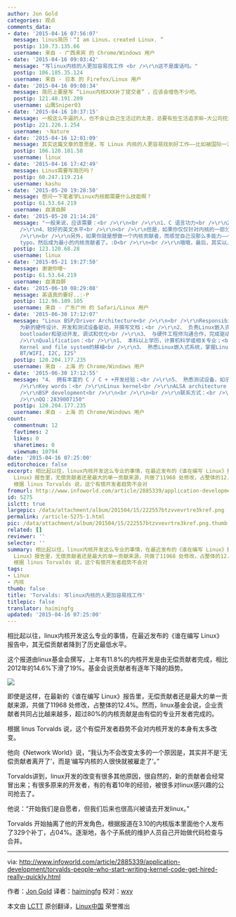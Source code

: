 ```yaml
---
author: Jon Gold
categories: 观点
comments_data:
- date: '2015-04-16 07:56:07'
  message: linus简历：“I am Linus，created Linux. ”
  postip: 110.73.135.66
  username: 来自 - 广西来宾 的 Chrome/Windows 用户
- date: '2015-04-16 09:03:42'
  message: "写linux内核的人更加容易找工作 <br />\r\n这不是废话吗。"
  postip: 106.185.35.124
  username: 来自 - 日本 的 Firefox/Linux 用户
- date: '2015-04-16 09:08:34'
  message: 简历上要是写 “Linux内核XXX补丁提交者” ，应该会增色不少吧。
  postip: 121.48.191.209
  username: 山鹰Sniper03
- date: '2015-04-16 10:37:15'
  message: 一般这么牛逼的人，也不会让自己生活过的太差，总要有些生活追求嘛~大公司挖走也是情理之中的事~
  postip: 221.226.1.254
  username: 丶Nature
- date: '2015-04-16 12:01:09'
  message: 其实这篇文章的意思是，写 Linux 内核的人更容易找到好工作——比如被国际一流的企业高薪聘去。
  postip: 106.120.101.58
  username: linux
- date: '2015-04-16 17:42:49'
  message: Linus需要写简历吗？
  postip: 60.247.119.214
  username: kashu
- date: '2015-05-20 19:28:50'
  message: 想问一下笔者学Linux内核都需要什么技能啊？
  postip: 61.53.64.219
  username: 自演自醉
- date: '2015-05-20 21:14:28'
  message: "一般来说，应该需要：<br />\r\n<br />\r\n1、C 语言功力<br />\r\n2、良好的数学基础、逻辑基础<br />\r\n3、学习过操作系统原理课程<br
    />\r\n4、较好的英文水平<br />\r\n<br />\r\n但是，如果你仅仅针对内核的一部分，比如某个驱动，某个实现的功能，那你了解那个部分就行。<br
    />\r\n<br />\r\n另外，如果你就是想做一个内核贡献者，而感觉自己没那么多能力——你可以去挑错，比如拼写错误，文档错误，这些也是会被接受和承认的——我记得就有个很小很小的孩子挑了一个
    typo，然后成为最小的内核贡献者了。:D<br />\r\n<br />\r\n哦哦，最后，其实以上都是废话，真正只需要一条——热爱！"
  postip: 123.120.68.28
  username: linux
- date: '2015-05-21 19:27:50'
  message: 谢谢你喽~
  postip: 61.53.64.219
  username: 自演自醉
- date: '2015-06-10 08:29:08'
  message: 英语真的要好..:-P
  postip: 112.96.109.105
  username: 来自 - 广东广州 的 Safari/Linux 用户
- date: '2015-06-30 17:12:07'
  message: "Linux BSP/Driver Architecture<br />\r\n<br />\r\nResponsibility<br />\r\n1、
    为新的硬件设计、开发和测试设备驱动，并撰写文档；<br />\r\n2、 负责Linux嵌入式产品底层驱动、软件的开发，主要包括Linux内核的裁剪与移植、
    bootloader和驱动开发、调试和优化<br />\r\n3、 与硬件工程师沟通合作，完成驱动、接口的配置，完成开发项目<br />\r\n4、 优化Linux内核和驱动；<br
    />\r\nQualification：<br />\r\n1、 本科以上学历，计算机科学或相关专业；<br />\r\n2、 精通Uboot，嵌入式Linux
    Kernel and file system的移植<br />\r\n3、 熟悉Linux嵌入式系统，掌握Linux驱动开发；2-5年的LINUX驱动经验，有ALSA,
    BT/WIFI, I2C, I2S"
  postip: 120.204.177.235
  username: 来自 - 上海 的 Chrome/Windows 用户
- date: '2015-06-30 17:12:55'
  message: "4、 拥有丰富的 C / C + +开发经验；<br />\r\n5、 熟悉测试设备，如示波器；<br />\r\n<br />\r\n<br
    />\r\nKey words：<br />\r\nLinux kernel<br />\r\nALSA architecture and ALSA Driver<br
    />\r\nBSP development<br />\r\n<br />\r\n<br />\r\n联系方式：<br />\r\nhr@hmhunter.com<br
    />\r\nQQ：2839007150"
  postip: 120.204.177.235
  username: 来自 - 上海 的 Chrome/Windows 用户
count:
  commentnum: 12
  favtimes: 2
  likes: 0
  sharetimes: 0
  viewnum: 10794
date: '2015-04-16 07:25:00'
editorchoice: false
excerpt: 相比起以往，linux内核开发这么专业的事情，在最近发布的《谁在编写 Linux》报告中，其无偿贡献者降到了历史最低水平。 这个报道由linux基金会撰写，上年有11.8%的内核开发是由无偿贡献者完成，相比2012年的14.6%下滑了19%。基金会说贡献者有逐年下降的趋势。  即使是这样，在最新的《谁在编写
  Linux》报告里，无偿贡献者还是最大的单一贡献来源，共做了11968 处修改，占整体的12.4%。然而，linux基金会说，企业贡献者共同占比越来越多，超过80%的内核贡献是由有偿的专业开发者完成的。
  根据 linus Torvalds 说，这个有偿开发者趋势不会对
fromurl: http://www.infoworld.com/article/2885339/application-development/torvalds-people-who-start-writing-kernel-code-get-hired-really-quickly.html
id: 5275
islctt: true
largepic: /data/attachment/album/201504/15/222557btzvvevrtre3kref.png
permalink: /article-5275-1.html
pic: /data/attachment/album/201504/15/222557btzvvevrtre3kref.png.thumb.jpg
related: []
reviewer: ''
selector: ''
summary: 相比起以往，linux内核开发这么专业的事情，在最近发布的《谁在编写 Linux》报告中，其无偿贡献者降到了历史最低水平。 这个报道由linux基金会撰写，上年有11.8%的内核开发是由无偿贡献者完成，相比2012年的14.6%下滑了19%。基金会说贡献者有逐年下降的趋势。  即使是这样，在最新的《谁在编写
  Linux》报告里，无偿贡献者还是最大的单一贡献来源，共做了11968 处修改，占整体的12.4%。然而，linux基金会说，企业贡献者共同占比越来越多，超过80%的内核贡献是由有偿的专业开发者完成的。
  根据 linus Torvalds 说，这个有偿开发者趋势不会对
tags:
- Linux
- 内核
thumb: false
title: 'Torvalds: 写linux内核的人更加容易找工作'
titlepic: false
translator: haimingfg
updated: '2015-04-16 07:25:00'
---
```


相比起以往，linux内核开发这么专业的事情，在最近发布的《谁在编写 Linux》报告中，其无偿贡献者降到了历史最低水平。


这个报道由linux基金会撰写，上年有11.8%的内核开发是由无偿贡献者完成，相比2012年的14.6%下滑了19%。基金会说贡献者有逐年下降的趋势。


![](/data/attachment/album/201504/15/222557btzvvevrtre3kref.png)


即使是这样，在最新的《谁在编写 Linux》报告里，无偿贡献者还是最大的单一贡献来源，共做了11968 处修改，占整体的12.4%。然而，linux基金会说，企业贡献者共同占比越来越多，超过80%的内核贡献是由有偿的专业开发者完成的。


根据 linus Torvalds 说，这个有偿开发者趋势不会对内核开发的本身有太多改变。


他向《Network World》说，“我认为不会改变太多的一个原因是，其实并不是‘无偿贡献者离开了’，而是‘编写内核的人很快就被雇走了’。”


Torvalds讲到，linux开发的改变有很多其他原因，很自然的，新的贡献者会经常冒出来；有很多原来的开发者，有的有着10年的经验，被很多对linux感兴趣的公司抢去了。


他说：“开始我们是自愿者，但我们后来也很高兴被请去开发linux。”


Torvalds 开始抽离了他的开发角色，根据报道在3.10的内核版本里面他个人发布了329个补丁，占04%。逐渐地，各个子系统的维护人员自己开始做代码检查与合并。




---


via: <http://www.infoworld.com/article/2885339/application-development/torvalds-people-who-start-writing-kernel-code-get-hired-really-quickly.html>


作者：[Jon Gold](http://www.infoworld.com/author/Jon-Gold/) 译者：[haimingfg](https://github.com/haimingfg) 校对：[wxy](https://github.com/wxy)


本文由 [LCTT](https://github.com/LCTT/TranslateProject) 原创翻译，[Linux中国](http://linux.cn/) 荣誉推出